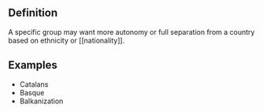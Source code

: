 ## Definition
A specific group may want more autonomy or full separation from a country based on ethnicity or [[nationality]]. 

## Examples
- Catalans
- Basque
- Balkanization